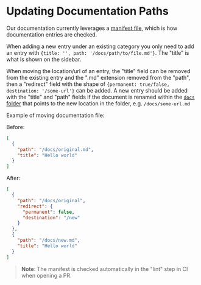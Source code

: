 # Updating Documentation Paths

Our documentation currently leverages a [manifest file](/docs/manifest.json), which is how documentation entries are checked.

When adding a new entry under an existing category you only need to add an entry with `{title: '', path: '/docs/path/to/file.md'}`. The "title" is what is shown on the sidebar.

When moving the location/url of an entry, the "title" field can be removed from the existing entry and the ".md" extension removed from the "path", then a "redirect" field with the shape of `{permanent: true/false, destination: '/some-url'}` can be added. A new entry should be added with the "title" and "path" fields if the document is renamed within the [`docs` folder](/docs) that points to the new location in the folder, e.g. `/docs/some-url.md`

Example of moving documentation file:

Before:

```json
[
  {
    "path": "/docs/original.md",
    "title": "Hello world"
  }
]
```

After:

```json
[
  {
    "path": "/docs/original",
    "redirect": {
      "permanent": false,
      "destination": "/new"
    }
  },
  {
    "path": "/docs/new.md",
    "title": "Hello world"
  }
]
```

> **Note**: The manifest is checked automatically in the "lint" step in CI when opening a PR.
